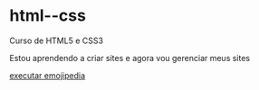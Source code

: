 # html--css
Curso de HTML5 e CSS3

Estou aprendendo a criar sites e agora vou gerenciar meus sites

<a href="https://emojipedia.org/"> executar emojipedia